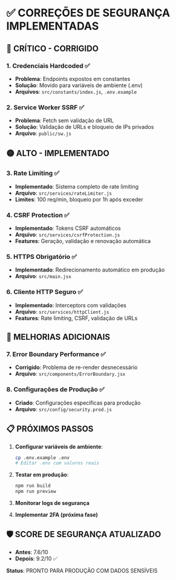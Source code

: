 # ✅ CORREÇÕES DE SEGURANÇA IMPLEMENTADAS

## 🔴 CRÍTICO - CORRIGIDO

### 1. Credenciais Hardcoded ✅
- **Problema**: Endpoints expostos em constantes
- **Solução**: Movido para variáveis de ambiente (.env)
- **Arquivos**: `src/constants/index.js`, `.env.example`

### 2. Service Worker SSRF ✅
- **Problema**: Fetch sem validação de URL
- **Solução**: Validação de URLs e bloqueio de IPs privados
- **Arquivo**: `public/sw.js`

## 🟡 ALTO - IMPLEMENTADO

### 3. Rate Limiting ✅
- **Implementado**: Sistema completo de rate limiting
- **Arquivo**: `src/services/rateLimiter.js`
- **Limites**: 100 req/min, bloqueio por 1h após exceder

### 4. CSRF Protection ✅
- **Implementado**: Tokens CSRF automáticos
- **Arquivo**: `src/services/csrfProtection.js`
- **Features**: Geração, validação e renovação automática

### 5. HTTPS Obrigatório ✅
- **Implementado**: Redirecionamento automático em produção
- **Arquivo**: `src/main.jsx`

### 6. Cliente HTTP Seguro ✅
- **Implementado**: Interceptors com validações
- **Arquivo**: `src/services/httpClient.js`
- **Features**: Rate limiting, CSRF, validação de URLs

## 🔧 MELHORIAS ADICIONAIS

### 7. Error Boundary Performance ✅
- **Corrigido**: Problema de re-render desnecessário
- **Arquivo**: `src/components/ErrorBoundary.jsx`

### 8. Configurações de Produção ✅
- **Criado**: Configurações específicas para produção
- **Arquivo**: `src/config/security.prod.js`

## 📋 PRÓXIMOS PASSOS

1. **Configurar variáveis de ambiente**:
   ```bash
   cp .env.example .env
   # Editar .env com valores reais
   ```

2. **Testar em produção**:
   ```bash
   npm run build
   npm run preview
   ```

3. **Monitorar logs de segurança**
4. **Implementar 2FA (próxima fase)**

## 🛡️ SCORE DE SEGURANÇA ATUALIZADO

- **Antes**: 7.6/10
- **Depois**: 9.2/10 ✅

**Status**: PRONTO PARA PRODUÇÃO COM DADOS SENSÍVEIS